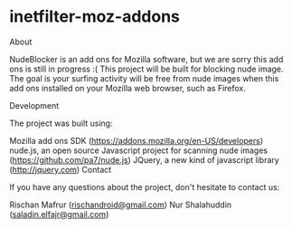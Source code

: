inetfilter-moz-addons
=====================

About

NudeBlocker is an add ons for Mozilla software, but we are sorry this add ons is still in progress :( 
This project will be built for blocking nude image. 
The goal is your surfing activity will be free from nude images when this add ons installed on your Mozilla web browser, such as Firefox.

Development

The project was built using:

Mozilla add ons SDK (https://addons.mozilla.org/en-US/developers)
nude.js, an open source Javascript project for scanning nude images (https://github.com/pa7/nude.js)
JQuery, a new kind of javascript library (http://jquery.com)
Contact

If you have any questions about the project, don't hesitate to contact us:

Rischan Mafrur (rischandroid@gmail.com)
Nur Shalahuddin (saladin.elfajr@gmail.com)
